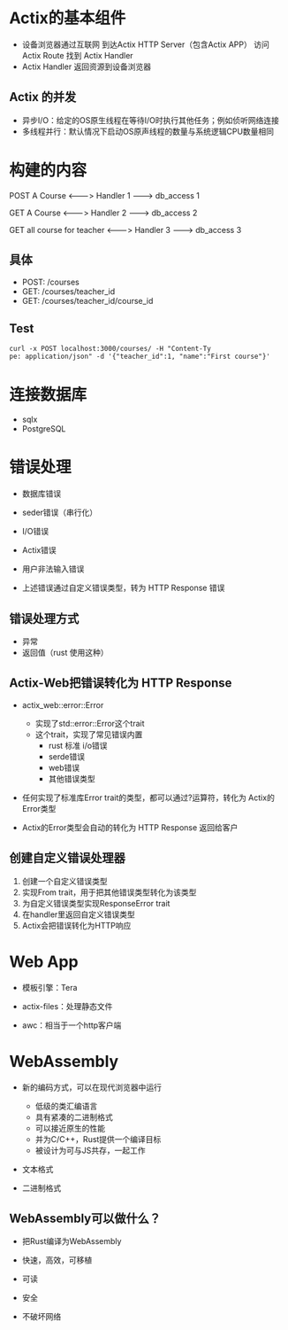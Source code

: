 # Actix的基本组件

- 设备浏览器通过互联网 到达Actix HTTP Server（包含Actix APP） 访问 Actix Route 找到 Actix Handler
- Actix Handler 返回资源到设备浏览器


## Actix 的并发
- 异步I/O：给定的OS原生线程在等待I/O时执行其他任务；例如侦听网络连接
- 多线程并行：默认情况下启动OS原声线程的数量与系统逻辑CPU数量相同


# 构建的内容

POST A Course <---> Handler 1 ---> db_access 1

GET A Course <---> Handler 2 ---> db_access 2

GET all course for teacher <---> Handler 3 ---> db_access 3

## 具体
- POST: /courses
- GET: /courses/teacher_id
- GET: /courses/teacher_id/course_id

## Test

```shell
curl -x POST localhost:3000/courses/ -H "Content-Ty
pe: application/json" -d '{"teacher_id":1, "name":"First course"}'
```

# 连接数据库

- sqlx
- PostgreSQL

# 错误处理

- 数据库错误
- seder错误（串行化）
- I/O错误
- Actix错误
- 用户非法输入错误

- 上述错误通过自定义错误类型，转为 HTTP Response 错误

## 错误处理方式
- 异常
- 返回值（rust 使用这种）

## Actix-Web把错误转化为 HTTP Response

- actix_web::error::Error
  - 实现了std::error::Error这个trait
  - 这个trait，实现了常见错误内置
    - rust 标准 i/o错误
    - serde错误
    - web错误
    - 其他错误类型

- 任何实现了标准库Error trait的类型，都可以通过?运算符，转化为 Actix的 Error类型

- Actix的Error类型会自动的转化为 HTTP Response 返回给客户

## 创建自定义错误处理器
1. 创建一个自定义错误类型
2. 实现From trait，用于把其他错误类型转化为该类型
3. 为自定义错误类型实现ResponseError trait
4. 在handler里返回自定义错误类型
5. Actix会把错误转化为HTTP响应

# Web App

- 模板引擎：Tera

- actix-files：处理静态文件
- awc：相当于一个http客户端

# WebAssembly

- 新的编码方式，可以在现代浏览器中运行
  - 低级的类汇编语言
  - 具有紧凑的二进制格式
  - 可以接近原生的性能
  - 并为C/C++，Rust提供一个编译目标
  - 被设计为可与JS共存，一起工作

- 文本格式
- 二进制格式

## WebAssembly可以做什么？

- 把Rust编译为WebAssembly

- 快速，高效，可移植
- 可读
- 安全
- 不破坏网络
